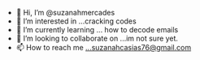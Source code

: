 - 👋 Hi, I’m @suzanahmercades
- 👀 I’m interested in ...cracking codes
- 🌱 I’m currently learning ... how to decode emails 
- 💞️ I’m looking to collaborate on ...im not sure yet. 
- 📫 How to reach me ...suzanahcasias76@gmail.com

<!---
suzanahmercades/suzanahmercades is a ✨ special ✨ repository because its `README.md` (this file) appears on your GitHub profile.
You can click the Preview link to take a look at your changes.
--->
